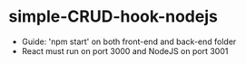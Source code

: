﻿# simple-CRUD-hook-nodejs
- Guide: 'npm start' on both front-end and back-end folder
- React must run on port 3000 and NodeJS on port 3001
